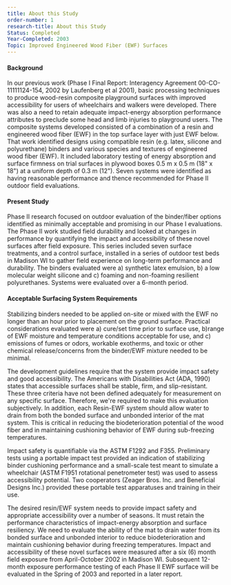 ```yaml
---
title: About this Study
order-number: 1
research-title: About this Study
Status: Completed
Year-Completed: 2003
Topic: Improved Engineered Wood Fiber (EWF) Surfaces 
---
```


#### Background

In our previous work (Phase I Final Report: Interagency Agreement 00-CO-11111124-154, 2002 by Laufenberg et al 2001), basic processing techniques to produce wood-resin composite playground surfaces with improved accessibility for users of wheelchairs and walkers were developed. There was also a need to retain adequate impact-energy absorption performance attributes to preclude some head and limb injuries to playground users. The composite systems developed consisted of a combination of a resin and engineered wood fiber (EWF) in the top surface layer with just EWF below. That work identified designs using compatible resin (e.g. latex, silicone and polyurethane) binders and various species and textures of engineered wood fiber (EWF). It included laboratory testing of energy absorption and surface firmness on trial surfaces in plywood boxes 0.5 m x 0.5 m (18" x 18") at a uniform depth of 0.3 m (12"). Seven systems were identified as having reasonable performance and thence recommended for Phase II outdoor field evaluations.

#### Present Study

Phase II research focused on outdoor evaluation of the binder/fiber options identified as minimally acceptable and promising in our Phase I evaluations. The Phase II work studied field durability and looked at changes in performance by quantifying the impact and accessibility of these novel surfaces after field exposure. This series included seven surface treatments, and a control surface, installed in a series of outdoor test beds in Madison WI to gather field experience on long-term performance and durability. The binders evaluated were a) synthetic latex emulsion, b) a low molecular weight silicone and c) foaming and non-foaming resilient polyurethanes. Systems were evaluated over a 6-month period.

#### Acceptable Surfacing System Requirements

Stabilizing binders needed to be applied on-site or mixed with the EWF no longer than an hour prior to placement on the ground surface. Practical considerations evaluated were a) cure/set time prior to surface use, b)range of EWF moisture and temperature conditions acceptable for use, and c) emissions of fumes or odors, workable exotherms, and toxic or other chemical release/concerns from the binder/EWF mixture needed to be minimal.

The development guidelines require that the system provide impact safety and good accessibility. The Americans with Disabilities Act (ADA, 1990) states that accessible surfaces shall be stable, firm, and slip-resistant. These three criteria have not been defined adequately for measurement on any specific surface. Therefore, we're required to make this evaluation subjectively. In addition, each Resin-EWF system should allow water to drain from both the bonded surface and unbonded interior of the mat system. This is critical in reducing the biodeterioration potential of the wood fiber and in maintaining cushioning behavior of EWF during sub-freezing temperatures.

Impact safety is quantifiable via the ASTM F1292 and F355. Preliminary tests using a portable impact test provided an indication of stabilizing binder cushioning performance and a small-scale test meant to simulate a wheelchair (ASTM F1951 rotational penetrometer test) was used to assess accessibility potential. Two cooperators (Zeager Bros. Inc. and Beneficial Designs Inc.) provided these portable test apparatuses and training in their use.

The desired resin/EWF system needs to provide impact safety and appropriate accessibility over a number of seasons. It must retain the performance characteristics of impact-energy absorption and surface resiliency. We need to evaluate the ability of the mat to drain water from its bonded surface and unbonded interior to reduce biodeterioration and maintain cushioning behavior during freezing temperatures. Impact and accessibility of these novel surfaces were measured after a six (6) month field exposure from April-October 2002 in Madison WI. Subsequent 12-month exposure performance testing of each Phase II EWF surface will be evaluated in the Spring of 2003 and reported in a later report.
